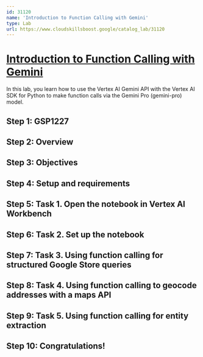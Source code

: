 ```yaml
---
id: 31120
name: 'Introduction to Function Calling with Gemini'
type: Lab
url: https://www.cloudskillsboost.google/catalog_lab/31120
---
```


# [Introduction to Function Calling with Gemini](https://www.cloudskillsboost.google/catalog_lab/31120)

In this lab, you learn how to use the Vertex AI Gemini API with the Vertex AI SDK for Python to make function calls via the Gemini Pro (gemini-pro) model.

## Step 1: GSP1227

## Step 2: Overview

## Step 3: Objectives

## Step 4: Setup and requirements

## Step 5: Task 1. Open the notebook in Vertex AI Workbench

## Step 6: Task 2. Set up the notebook

## Step 7: Task 3. Using function calling for structured Google Store queries

## Step 8: Task 4. Using function calling to geocode addresses with a maps API

## Step 9: Task 5. Using function calling for entity extraction

## Step 10: Congratulations!
